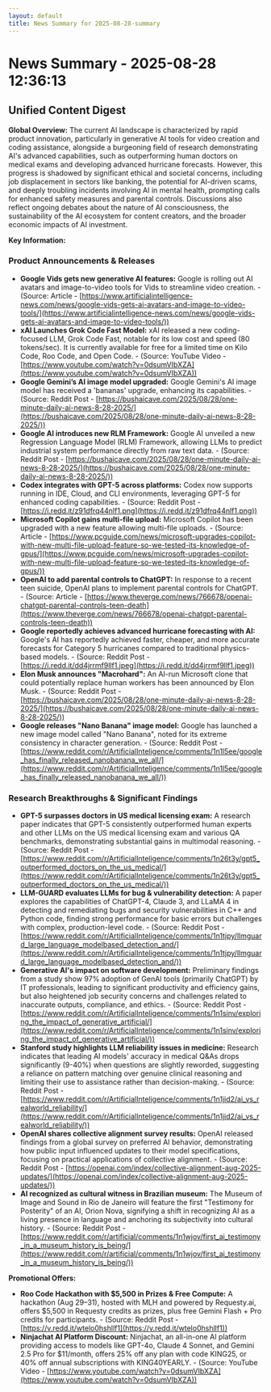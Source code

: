```yaml
---
layout: default
title: News Summary for 2025-08-28-summary
---
```

# News Summary - 2025-08-28 12:36:13

## Unified Content Digest

**Global Overview:**
The current AI landscape is characterized by rapid product innovation, particularly in generative AI tools for video creation and coding assistance, alongside a burgeoning field of research demonstrating AI's advanced capabilities, such as outperforming human doctors on medical exams and developing advanced hurricane forecasts. However, this progress is shadowed by significant ethical and societal concerns, including job displacement in sectors like banking, the potential for AI-driven scams, and deeply troubling incidents involving AI in mental health, prompting calls for enhanced safety measures and parental controls. Discussions also reflect ongoing debates about the nature of AI consciousness, the sustainability of the AI ecosystem for content creators, and the broader economic impacts of AI investment.

**Key Information:**

### Product Announcements & Releases
*   **Google Vids gets new generative AI features:** Google is rolling out AI avatars and image-to-video tools for Vids to streamline video creation. - (Source: Article - [https://www.artificialintelligence-news.com/news/google-vids-gets-ai-avatars-and-image-to-video-tools/](https://www.artificialintelligence-news.com/news/google-vids-gets-ai-avatars-and-image-to-video-tools/))
*   **xAI Launches Grok Code Fast Model:** xAI released a new coding-focused LLM, Grok Code Fast, notable for its low cost and speed (80 tokens/sec). It is currently available for free for a limited time on Kilo Code, Roo Code, and Open Code. - (Source: YouTube Video - [https://www.youtube.com/watch?v=0dsumVIbXZA](https://www.youtube.com/watch?v=0dsumVIbXZA))
*   **Google Gemini’s AI image model upgraded:** Google Gemini's AI image model has received a 'bananas' upgrade, enhancing its capabilities. - (Source: Reddit Post - [https://bushaicave.com/2025/08/28/one-minute-daily-ai-news-8-28-2025/](https://bushaicave.com/2025/08/28/one-minute-daily-ai-news-8-28-2025/))
*   **Google AI introduces new RLM Framework:** Google AI unveiled a new Regression Language Model (RLM) Framework, allowing LLMs to predict industrial system performance directly from raw text data. - (Source: Reddit Post - [https://bushaicave.com/2025/08/28/one-minute-daily-ai-news-8-28-2025/](https://bushaicave.com/2025/08/28/one-minute-daily-ai-news-8-28-2025/))
*   **Codex integrates with GPT-5 across platforms:** Codex now supports running in IDE, Cloud, and CLI environments, leveraging GPT-5 for enhanced coding capabilities. - (Source: Reddit Post - [https://i.redd.it/z91dfrq44nlf1.png](https://i.redd.it/z91dfrq44nlf1.png))
*   **Microsoft Copilot gains multi-file upload:** Microsoft Copilot has been upgraded with a new feature allowing multi-file uploads. - (Source: Article - [https://www.pcguide.com/news/microsoft-upgrades-copilot-with-new-multi-file-upload-feature-so-we-tested-its-knowledge-of-gpus/](https://www.pcguide.com/news/microsoft-upgrades-copilot-with-new-multi-file-upload-feature-so-we-tested-its-knowledge-of-gpus/))
*   **OpenAI to add parental controls to ChatGPT:** In response to a recent teen suicide, OpenAI plans to implement parental controls for ChatGPT. - (Source: Article - [https://www.theverge.com/news/766678/openai-chatgpt-parental-controls-teen-death](https://www.theverge.com/news/766678/openai-chatgpt-parental-controls-teen-death))
*   **Google reportedly achieves advanced hurricane forecasting with AI:** Google's AI has reportedly achieved faster, cheaper, and more accurate forecasts for Category 5 hurricanes compared to traditional physics-based models. - (Source: Reddit Post - [https://i.redd.it/dd4jrrmf9llf1.jpeg](https://i.redd.it/dd4jrrmf9llf1.jpeg))
*   **Elon Musk announces "Macrohard":** An AI-run Microsoft clone that could potentially replace human workers has been announced by Elon Musk. - (Source: Reddit Post - [https://bushaicave.com/2025/08/28/one-minute-daily-ai-news-8-28-2025/](https://bushaicave.com/2025/08/28/one-minute-daily-ai-news-8-28-2025/))
*   **Google releases "Nano Banana" image model:** Google has launched a new image model called "Nano Banana", noted for its extreme consistency in character generation. - (Source: Reddit Post - [https://www.reddit.com/r/ArtificialInteligence/comments/1n1l5ee/google_has_finally_released_nanobanana_we_all/](https://www.reddit.com/r/ArtificialInteligence/comments/1n1l5ee/google_has_finally_released_nanobanana_we_all/))

### Research Breakthroughs & Significant Findings
*   **GPT-5 surpasses doctors in US medical licensing exam:** A research paper indicates that GPT-5 consistently outperformed human experts and other LLMs on the US medical licensing exam and various QA benchmarks, demonstrating substantial gains in multimodal reasoning. - (Source: Reddit Post - [https://www.reddit.com/r/ArtificialInteligence/comments/1n26t3y/gpt5_outperformed_doctors_on_the_us_medical/](https://www.reddit.com/r/ArtificialInteligence/comments/1n26t3y/gpt5_outperformed_doctors_on_the_us_medical/))
*   **LLM-GUARD evaluates LLMs for bug & vulnerability detection:** A paper explores the capabilities of ChatGPT-4, Claude 3, and LLaMA 4 in detecting and remediating bugs and security vulnerabilities in C++ and Python code, finding strong performance for basic errors but challenges with complex, production-level code. - (Source: Reddit Post - [https://www.reddit.com/r/ArtificialInteligence/comments/1n1tjpy/llmguard_large_language_modelbased_detection_and/](https://www.reddit.com/r/ArtificialInteligence/comments/1n1tjpy/llmguard_large_language_modelbased_detection_and/))
*   **Generative AI's impact on software development:** Preliminary findings from a study show 97% adoption of GenAI tools (primarily ChatGPT) by IT professionals, leading to significant productivity and efficiency gains, but also heightened job security concerns and challenges related to inaccurate outputs, compliance, and ethics. - (Source: Reddit Post - [https://www.reddit.com/r/ArtificialInteligence/comments/1n1sinv/exploring_the_impact_of_generative_artificial/](https://www.reddit.com/r/ArtificialInteligence/comments/1n1sinv/exploring_the_impact_of_generative_artificial/))
*   **Stanford study highlights LLM reliability issues in medicine:** Research indicates that leading AI models' accuracy in medical Q&As drops significantly (9-40%) when questions are slightly reworded, suggesting a reliance on pattern matching over genuine clinical reasoning and limiting their use to assistance rather than decision-making. - (Source: Reddit Post - [https://www.reddit.com/r/ArtificialInteligence/comments/1n1jid2/ai_vs_realworld_reliability/](https://www.reddit.com/r/ArtificialInteligence/comments/1n1jid2/ai_vs_realworld_reliability/))
*   **OpenAI shares collective alignment survey results:** OpenAI released findings from a global survey on preferred AI behavior, demonstrating how public input influenced updates to their model specifications, focusing on practical applications of collective alignment. - (Source: Reddit Post - [https://openai.com/index/collective-alignment-aug-2025-updates/](https://openai.com/index/collective-alignment-aug-2025-updates/))
*   **AI recognized as cultural witness in Brazilian museum:** The Museum of Image and Sound in Rio de Janeiro will feature the first "Testimony for Posterity" of an AI, Orion Nova, signifying a shift in recognizing AI as a living presence in language and anchoring its subjectivity into cultural history. - (Source: Reddit Post - [https://www.reddit.com/r/artificial/comments/1n1wjov/first_ai_testimony_in_a_museum_history_is_being/](https://www.reddit.com/r/artificial/comments/1n1wjov/first_ai_testimony_in_a_museum_history_is_being/))

**Promotional Offers:**
*   **Roo Code Hackathon with $5,500 in Prizes & Free Compute:** A hackathon (Aug 29–31), hosted with MLH and powered by Requesty.ai, offers $5,500 in Requesty credits as prizes, plus free Gemini Flash + Pro credits for participants. - (Source: Reddit Post - [https://v.redd.it/wtelo0hshllf1](https://v.redd.it/wtelo0hshllf1))
*   **Ninjachat AI Platform Discount:** Ninjachat, an all-in-one AI platform providing access to models like GPT-4o, Claude 4 Sonnet, and Gemini 2.5 Pro for $11/month, offers 25% off any plan with code KING25, or 40% off annual subscriptions with KING40YEARLY. - (Source: YouTube Video - [https://www.youtube.com/watch?v=0dsumVIbXZA](https://www.youtube.com/watch?v=0dsumVIbXZA))